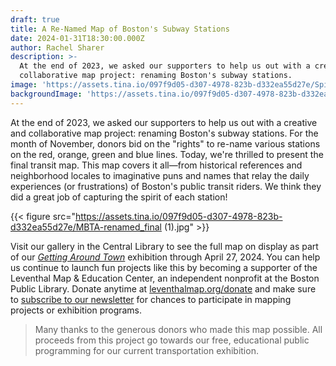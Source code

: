 ```yaml
---
draft: true
title: A Re-Named Map of Boston's Subway Stations
date: 2024-01-31T18:30:00.000Z
author: Rachel Sharer
description: >-
  At the end of 2023, we asked our supporters to help us out with a creative and
  collaborative map project: renaming Boston's subway stations.
image: 'https://assets.tina.io/097f9d05-d307-4978-823b-d332ea55d27e/Spider Map.jpg'
backgroundImage: 'https://assets.tina.io/097f9d05-d307-4978-823b-d332ea55d27e/Spider Map.jpg'
---
```


At the end of 2023, we asked our supporters to help us out with a creative and collaborative map project: renaming Boston's subway stations. For the month of November, donors bid on the "rights" to re-name various stations on the red, orange, green and blue lines. Today, we're thrilled to present the final transit map. This map covers it all—from historical references and neighborhood locales to imaginative puns and names that relay the daily experiences (or frustrations) of Boston's public transit riders. We think they did a great job of capturing the spirit of each station!

{{< figure src="https://assets.tina.io/097f9d05-d307-4978-823b-d332ea55d27e/MBTA-renamed_final (1).jpg" >}}

Visit our gallery in the Central Library to see the full map on display as part of our *[Getting Around Town](https://www.leventhalmap.org/digital-exhibitions/getting-around-town/)* exhibition through April 27, 2024. You can help us continue to launch fun projects like this by becoming a supporter of the Leventhal Map & Education Center, an independent nonprofit at the Boston Public Library. Donate anytime at [leventhalmap.org/donate](https://www.leventhalmap.org/donate/) and make sure to [subscribe to our newsletter](https://www.leventhalmap.org/subscribe/) for chances to participate in mapping projects or exhibition programs.

> Many thanks to the generous donors who made this map possible. All proceeds from this project go towards our free, educational public programming for our current transportation exhibition.
